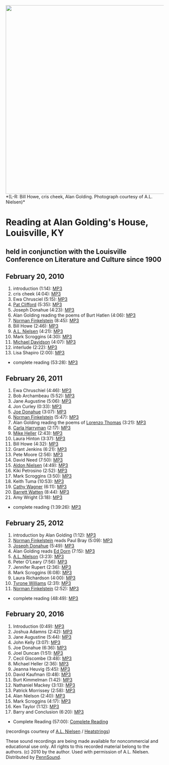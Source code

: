 <img src="http://media.sas.upenn.edu/pennsound/misc/Images/Golding-Reading.jpg" width="600" />  
*(L-R: Bill Howe, cris cheek, Alan Golding. Photograph courtesy of A.L. Nielsen)*  
  

Reading at Alan Golding's House, Louisville, KY
===============================================

held in conjunction with the Louisville Conference on Literature and Culture since 1900
---------------------------------------------------------------------------------------

February 20, 2010
-----------------

1.  introduction (1:14): [MP3](http://media.sas.upenn.edu/pennsound/groups/Heatstrings-Golding_2-20-10/Various_01_Introduction_Alan-Goldings-House_Louisville-KY_2-20-10.mp3)
2.  cris cheek (4:04): [MP3](http://media.sas.upenn.edu/pennsound/groups/Heatstrings-Golding_2-20-10/Various_02_cris-cheek_Alan-Goldings-House_Louisville-KY_2-20-10.mp3)
3.  Ewa Chrusciel (5:15): [MP3](http://media.sas.upenn.edu/pennsound/groups/Heatstrings-Golding_2-20-10/Various_03_Ewa-Chrusciel_Alan-Goldings-House_Louisville-KY_2-20-10.mp3)
4.  [Pat Clifford](Clifford-Mukherjee-Squares.php) (5:35): [MP3](http://media.sas.upenn.edu/pennsound/groups/Heatstrings-Golding_2-20-10/Various_04_Pat-Clifford_Alan-Goldings-House_Louisville-KY_2-20-10.mp3)
5.  Joseph Donahue (4:23): [MP3](http://media.sas.upenn.edu/pennsound/groups/Heatstrings-Golding_2-20-10/Various_05_Joseph-Donahue_Alan-Goldings-House_Louisville-KY_2-20-10.mp3)
6.  Alan Golding reading the poems of Burt Hatlen (4:06): [MP3](http://media.sas.upenn.edu/pennsound/groups/Heatstrings-Golding_2-20-10/Various_06_Alan-Golding_Alan-Goldings-House_Louisville-KY_2-20-10.mp3)
7.  [Norman Finkelstein](Finkelstein.php) (8:45): [MP3](http://media.sas.upenn.edu/pennsound/groups/Heatstrings-Golding_2-20-10/Various_07_Norman-Finkelstein_Alan-Goldings-House_Louisville-KY_2-20-10.mp3)
8.  Bill Howe (2:46): [MP3](http://media.sas.upenn.edu/pennsound/groups/Heatstrings-Golding_2-20-10/Various_08_Bill-Howe_Alan-Goldings-House_Louisville-KY_2-20-10.mp3)
9.  [A.L. Nielsen](Nielsen.php) (4:21): [MP3](http://media.sas.upenn.edu/pennsound/groups/Heatstrings-Golding_2-20-10/Various_09_AL-Nielsen_Alan-Goldings-House_Louisville-KY_2-20-10.mp3)
10. Mark Scroggins (4:30): [MP3](http://media.sas.upenn.edu/pennsound/groups/Heatstrings-Golding_2-20-10/Various_10_Mark-Scroggins_Alan-Goldings-House_Louisville-KY_2-20-10.mp3)
11. [Michael Davidson](Davidson.php) (4:07): [MP3](http://media.sas.upenn.edu/pennsound/groups/Heatstrings-Golding_2-20-10/Various_11_Michael-Davidson_Alan-Goldings-House_Louisville-KY_2-20-10.mp3)
12. interlude (2:22): [MP3](http://media.sas.upenn.edu/pennsound/groups/Heatstrings-Golding_2-20-10/Various_12_Interlude_Alan-Goldings-House_Louisville-KY_2-20-10.mp3)
13. Lisa Shapiro (2:00): [MP3](http://media.sas.upenn.edu/pennsound/groups/Heatstrings-Golding_2-20-10/Various_13_Lisa-Shapiro_Alan-Goldings-House_Louisville-KY_2-20-10.mp3)

-   complete reading (53:28): [MP3](http://media.sas.upenn.edu/pennsound/groups/Heatstrings-Golding_2-20-10/Various-Poets_Complete-Reading_Alan-Goldings-House_Louisville-KY_2-20-10.mp3)


February 26, 2011
-----------------

1.  Ewa Chruschiel (4:46): [MP3](http://media.sas.upenn.edu/pennsound/groups/Heatstrings-Golding_2-20-10/2-26-11/Various_01_Ewa-Chruschiel_Alan-Goldings-House_Louisville-KY_2-26-11.mp3)
2.  Bob Archambeau (5:52): [MP3](http://media.sas.upenn.edu/pennsound/groups/Heatstrings-Golding_2-20-10/2-26-11/Various_02_Bob-Archambeau_Alan-Goldings-House_Louisville-KY_2-26-11.mp3)
3.  Jane Augustine (5:06): [MP3](http://media.sas.upenn.edu/pennsound/groups/Heatstrings-Golding_2-20-10/2-26-11/Various_03_Jane-Augustine_Alan-Goldings-House_Louisville-KY_2-26-11.mp3)
4.  Jon Curley (0:33): [MP3](http://media.sas.upenn.edu/pennsound/groups/Heatstrings-Golding_2-20-10/2-26-11/Various_04_Jon-Curley_Alan-Goldings-House_Louisville-KY_2-26-11.mp3)
5.  [Joe Donahue](http://writing.upenn.edu/pennsound/x/Donahue.php) (3:07): [MP3](http://media.sas.upenn.edu/pennsound/groups/Heatstrings-Golding_2-20-10/2-26-11/Various_05_Joe-Donahue_Alan-Goldings-House_Louisville-KY_2-26-11.mp3)
6.  [Norman Finkelstein](http://writing.upenn.edu/pennsound/x/Finkelstein.php) (5:47): [MP3](http://media.sas.upenn.edu/pennsound/groups/Heatstrings-Golding_2-20-10/2-26-11/Various_06_Norman-Finkelstein_Alan-Goldings-House_Louisville-KY_2-26-11.mp3)
7.  Alan Golding reading the poems of [Lorenzo Thomas](http://writing.upenn.edu/pennsound/x/Thomas.html) (3:21): [MP3](http://media.sas.upenn.edu/pennsound/groups/Heatstrings-Golding_2-20-10/2-26-11/Various_07_Alan-Golding_Alan-Goldings-House_Louisville-KY_2-26-11.mp3)
8.  [Carla Harryman](http://writing.upenn.edu/pennsound/x/Harryman.php)[]() (2:17): [MP3](http://media.sas.upenn.edu/pennsound/groups/Heatstrings-Golding_2-20-10/2-26-11/Various_08_Carla-Harryman_Alan-Goldings-House_Louisville-KY_2-26-11.mp3)
9.  [Mike Heller](http://writing.upenn.edu/pennsound/x/Heller.php) (2:43): [MP3](http://media.sas.upenn.edu/pennsound/groups/Heatstrings-Golding_2-20-10/2-26-11/Various_09_Mike-Heller_Alan-Goldings-House_Louisville-KY_2-26-11.mp3)
10. Laura Hinton (3:37): [MP3](http://media.sas.upenn.edu/pennsound/groups/Heatstrings-Golding_2-20-10/2-26-11/Various_10_Laura-Hinton_Alan-Goldings-House_Louisville-KY_2-26-11.mp3)
11. Bill Howe (4:32): [MP3](http://media.sas.upenn.edu/pennsound/groups/Heatstrings-Golding_2-20-10/2-26-11/Various_11_Bill-Howe_Alan-Goldings-House_Louisville-KY_2-26-11.mp3)
12. Grant Jenkins (6:21): [MP3](http://media.sas.upenn.edu/pennsound/groups/Heatstrings-Golding_2-20-10/2-26-11/Various_12_Grant-Jenkins_Alan-Goldings-House_Louisville-KY_2-26-11.mp3)
13. Pete Moore (2:56): [MP3](http://media.sas.upenn.edu/pennsound/groups/Heatstrings-Golding_2-20-10/2-26-11/Various_13_Pete-Moore_Alan-Goldings-House_Louisville-KY_2-26-11.mp3)
14. David Need (7:50): [MP3](http://media.sas.upenn.edu/pennsound/groups/Heatstrings-Golding_2-20-10/2-26-11/Various_14_David-Need_Alan-Goldings-House_Louisville-KY_2-26-11.mp3)
15. [Aldon Nielsen](http://writing.upenn.edu/pennsound/x/Nielsen.php) (4:49): [MP3](http://media.sas.upenn.edu/pennsound/groups/Heatstrings-Golding_2-20-10/2-26-11/Various_15_Aldon-Nielsen_Alan-Goldings-House_Louisville-KY_2-26-11.mp3)
16. Kiki Petrosino (2:52): [MP3](http://media.sas.upenn.edu/pennsound/groups/Heatstrings-Golding_2-20-10/2-26-11/Various_16_Kiki-Petrosino_Alan-Goldings-House_Louisville-KY_2-26-11.mp3)
17. Mark Scroggins (3:50): [MP3](http://media.sas.upenn.edu/pennsound/groups/Heatstrings-Golding_2-20-10/2-26-11/Various_17_Mark-Scroggins_Alan-Goldings-House_Louisville-KY_2-26-11.mp3)
18. Keith Tuma (10:53): [MP3](http://media.sas.upenn.edu/pennsound/groups/Heatstrings-Golding_2-20-10/2-26-11/Various_18_Keith-Tuma_Alan-Goldings-House_Louisville-KY_2-26-11.mp3)
19. [Cathy Wagner](http://writing.upenn.edu/pennsound/x/Wagner.php) (6:11): [MP3](http://media.sas.upenn.edu/pennsound/groups/Heatstrings-Golding_2-20-10/2-26-11/Various_19_Cathy-Wagner_Alan-Goldings-House_Louisville-KY_2-26-11.mp3)
20. [Barrett Watten](http://www.writing.upenn.edu/pennsound/x/Watten.php) (8:44): [MP3](http://media.sas.upenn.edu/pennsound/groups/Heatstrings-Golding_2-20-10/2-26-11/Various_20_Barrett-Watten_Alan-Goldings-House_Louisville-KY_2-26-11.mp3)
21. Amy Wright (3:18): [MP3](http://media.sas.upenn.edu/pennsound/groups/Heatstrings-Golding_2-20-10/2-26-11/Various_21_Amy-Wright_Alan-Goldings-House_Louisville-KY_2-26-11.mp3)

-   complete reading (1:39:26): [MP3](http://media.sas.upenn.edu/pennsound/groups/Heatstrings-Golding_2-20-10/2-26-11/Various_Complete-Reading_Alan-Goldings-House_Louisville-KY_2-26-11.mp3)


February 25, 2012
-----------------

1.  introduction by Alan Golding (1:12): [MP3](http://media.sas.upenn.edu/pennsound/groups/Heatstrings/2-25-11/Golding-Alan_01_Introduction_Louisville-Conference_Heatstrings_2-25-12.mp3)
2.  [Norman Finkelstein](Finkelstein.php) reads Paul Bray (5:09): [MP3](http://media.sas.upenn.edu/pennsound/groups/Heatstrings/2-25-11/Finkelstein-Norman_02_Complete-Reading_Louisville-Conference_Heatstrings_2-25-12.mp3)
3.  [Joseph Donahue](Donahue.php) (5:49): [MP3](http://media.sas.upenn.edu/pennsound/groups/Heatstrings/2-25-11/Donahue-Joseph_03_Complete-Reading_Louisville-Conference_Heatstrings_2-25-12.mp3)
4.  Alan Golding reads [Ed Dorn](Dorn.php) (7:15): [MP3](http://media.sas.upenn.edu/pennsound/groups/Heatstrings/2-25-11/Golding-Alan_04_Complete-Reading_Louisville-Conference_Heatstrings_2-25-12.mp3)
5.  [A.L. Nielson](Nielsen.php) (3:23): [MP3](http://media.sas.upenn.edu/pennsound/groups/Heatstrings/2-25-11/Nielsen-Aldon_05_Complete-Reading_Louisville-Conference_Heatstrings_2-25-12.mp3)
6.  Peter O'Leary (7:56): [MP3](http://media.sas.upenn.edu/pennsound/groups/Heatstrings/2-25-11/OLeary-Peter_06_Complete-Reading_Louisville-Conference_Heatstrings_2-25-12.mp3)
7.  Jennifer Rupert (2:36): [MP3](http://media.sas.upenn.edu/pennsound/groups/Heatstrings/2-25-11/Rupert-Jennifer_07_Complete-Reading_Louisville-Conference_Heatstrings_2-25-12.mp3)
8.  Mark Scroggins (6:08): [MP3](http://media.sas.upenn.edu/pennsound/groups/Heatstrings/2-25-11/Scroggins-Mark_08_Complete-Reading_Louisville-Conference_Heatstrings_2-25-12.mp3)
9.  Laura Richardson (4:00): [MP3](http://media.sas.upenn.edu/pennsound/groups/Heatstrings/2-25-11/Richardson-Laura_09_Complete-Reading_Louisville-Conference_Heatstrings_2-25-12.mp3)
10. [Tyrone Williams](Williams-Tyrone.php) (2:31): [MP3](http://media.sas.upenn.edu/pennsound/groups/Heatstrings/2-25-11/Williams-Tyrone_10_Complete-Reading_Louisville-Conference_Heatstrings_2-25-12.mp3)
11. [Norman Finkelstein](Finkelstein.php) (2:52): [MP3](http://media.sas.upenn.edu/pennsound/groups/Heatstrings/2-25-11/Finkelstein-Norman_11_Complete-Reading_Louisville-Conference_Heatstrings_2-25-12.mp3)

-   complete reading (48:49): [MP3](http://media.sas.upenn.edu/pennsound/groups/Heatstrings/Various_Complete-Reading_U-Louisville-Conference_Heatstrings_2-25-12.MP3)


February 20, 2016
-----------------

1.  Introduction (0:49): [MP3](https://media.sas.upenn.edu/pennsound/groups/Heatstrings/2-20-16/Heatstrings-Group-Reading_Introduction_at-Alan-Goldings-home_Louisville_2-20-16.mp3)
2.  Joshua Adamns (2:42): [MP3](https://media.sas.upenn.edu/pennsound/groups/Heatstrings/2-20-16/Heatstrings-Group-Reading_Adams-Joshua_at-Alan-Goldings-home_Louisville_2-20-16.mp3)
3.  Jane Augustine (5:44): [MP3](https://media.sas.upenn.edu/pennsound/groups/Heatstrings/2-20-16/Heatstrings-Group-Reading_Augustine-Jane_-at-Alan-Goldings-home_Louisville_2-20-16.mp3)
4.  John Kelly (3:07): [MP3](https://media.sas.upenn.edu/pennsound/groups/Heatstrings/2-20-16/Heatstrings-Group-Reading_Kelly-John_at-Alan-Goldings-home_Louisville_2-20-16.mp3)
5.  Joe Donahue (6:36): [MP3](https://media.sas.upenn.edu/pennsound/groups/Heatstrings/2-20-16/Heatstrings-Group-Reading_Donahue-Joe_at-Alan-Goldings-home_Louisville_2-20-16.mp3)
6.  Joel Duncan (1:51): [MP3](https://media.sas.upenn.edu/pennsound/groups/Heatstrings/2-20-16/Heatstrings-Group-Reading_Duncan-Joel_at-Alan-Goldings-home_Louisville_2-20-16.mp3)
7.  Cecil Giscombe (3:48): [MP3](https://media.sas.upenn.edu/pennsound/groups/Heatstrings/2-20-16/Heatstrings-Group-Reading_Giscombe-Cecil_Camp-Town_-at-Alan-Goldings-home_Louisville_2-20-16.mp3)
8.  Michael Heller (2:36): [MP3](https://media.sas.upenn.edu/pennsound/groups/Heatstrings/2-20-16/Heatstrings-Group-Reading_Heller-Michael_at-Alan-Goldings-home_Louisville_2-20-16.mp3)
9.  Jeanna Heuvig (5:45): [MP3](https://media.sas.upenn.edu/pennsound/groups/Heatstrings/2-20-16/Heatstrings-Group-Reading_Heuvig-Jeanne_at-Alan-Goldings-home_Louisville_2-20-16.mp3)
10. David Kaufman (0:48): [MP3](https://media.sas.upenn.edu/pennsound/groups/Heatstrings/2-20-16/Heatstrings-Group-Reading_Kaufman-David_at-Alan-Goldings-home_Louisville_2-20-16.mp3)
11. Burt Kimmelman (1:42): [MP3](https://media.sas.upenn.edu/pennsound/groups/Heatstrings/2-20-16/Heatstrings-Group-Reading_Kimmelman-Burt_at-Alan-Goldings-home_Louisville_2-20-16.mp3)
12. Nathaniel Mackey (3:13): [MP3](https://media.sas.upenn.edu/pennsound/groups/Heatstrings/2-20-16/Heatstrings-Group-Reading_Mackey-Nathaniel_at-Alan-Goldings-home_Louisville_2-20-16.mp3)
13. Patrick Morrissey (2:58): [MP3](https://media.sas.upenn.edu/pennsound/groups/Heatstrings/2-20-16/Heatstrings-Group-Reading_Morrissey-Patrick_at-Alan-Goldings-home_Louisville_2-20-16.mp3)
14. Alan Nielson (2:40): [MP3](https://media.sas.upenn.edu/pennsound/groups/Heatstrings/2-20-16/Heatstrings-Group-Reading_Nielson-Alan_at-Alan-Goldings-home_Louisville_2-20-16.mp3)
15. Mark Scroggins (4:17): [MP3](https://media.sas.upenn.edu/pennsound/groups/Heatstrings/2-20-16/Heatstrings-Group-Reading_Grogans-Marks_at-Alan-Goldings-home_Louisville_2-20-16.mp3)
16. Ken Taylor (1:12): [MP3](https://media.sas.upenn.edu/pennsound/groups/Heatstrings/2-20-16/Heatstrings-Group-Reading_Taylor-Ken_at-Alan-Goldings-home_Louisville_2-20-16.mp3)
17. Barry and Conclusion (6:20): [MP3](https://media.sas.upenn.edu/pennsound/groups/Heatstrings/2-20-16/Heatstrings-Group-Reading_Barry_at-Alan-Goldings-home_Louisville_2-20-16.mp3)

-   Complete Reading (57:00): [Complete Reading](https://media.sas.upenn.edu/pennsound/groups/Heatstrings/Heatstrings-Group-Reading-at-Alan-Goldings-home_Louisville_2-20-16.mp3)

  

(recordings courtesy of [A.L. Nielsen](Nielsen.php) / [Heatstrings](Heatstrings.php))

These sound recordings are being made available for noncommercial and educational use only.
All rights to this recorded material belong to the authors. (c) 2010 by the author.
Used with permission of A.L. Nielsen. Distributed by [PennSound](http://writing.upenn.edu/pennsound/).
